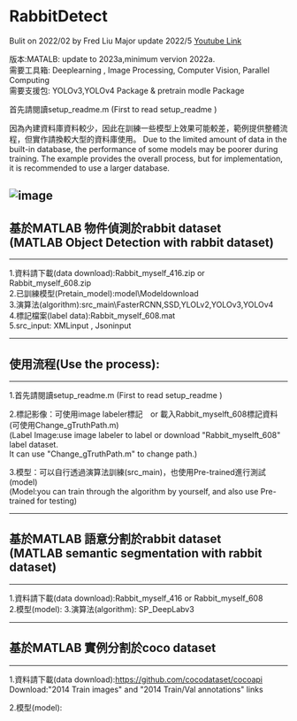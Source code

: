 # RabbitDetect 
Bulit on 2022/02 by Fred Liu
Major update 2022/5 
[Youtube Link](https://www.youtube.com/channel/UCnUuSyqkkXaFy57qL7aURAA)  
  
版本:MATALB: update to 2023a,minimum vervion 2022a.  
需要工具箱: Deeplearning , Image Processing, Computer Vision, Parallel Computing  
需要支援包: YOLOv3,YOLOv4 Package & pretrain modle Package  
  
首先請閱讀setup_readme.m (First to read setup_readme )

因為內建資料庫資料較少，因此在訓練一些模型上效果可能較差，範例提供整體流程，但實作請換較大型的資料庫使用。
Due to the limited amount of data in the built-in database, the performance of some models may 
be poorer during training. The example provides the overall process, but for implementation, 
it is recommended to use a larger database.
  
![image](https://github.com/MoonUsagi/RabbitDetect/blob/main/rabbitLog_label.jpg)
---------------------------------------


基於MATLAB 物件偵測於rabbit dataset   
(MATLAB Object Detection with rabbit dataset)
---------------------------------------
- - -

1.資料請下載(data download):Rabbit_myself_416.zip or Rabbit_myself_608.zip  
2.已訓練模型(Pretain_model):model\Modeldownload  
3.演算法(algorithm):src_main\FasterRCNN,SSD,YLOLv2,YOLOv3,YOLOv4  
4.標記檔案(label data):Rabbit_myself_608.mat   
5.src_input: XMLinput , Jsoninput 
  
  
  
- - -
使用流程(Use the process):
---------------------------------------
- - -
  
  
1.首先請閱讀setup_readme.m (First to read setup_readme )  

2.標記影像：可使用image labeler標記　or 載入Rabbit_myselft_608標記資料(可使用Change_gTruthPath.m)    
(Label Image:use image labeler to label or download "Rabbit_myselft_608" label dataset.  
It can use "Change_gTruthPath.m" to change path.)

3.模型：可以自行透過演算法訓練(src_main)，也使用Pre-trained進行測試(model)  
(Model:you can train through the algorithm by yourself, and also use Pre-trained for testing)
  
  
- - -
基於MATLAB 語意分割於rabbit dataset  
(MATLAB semantic segmentation with rabbit dataset)
---------------------------------------
- - -
1.資料請下載(data download):Rabbit_myself_416 or Rabbit_myself_608  
2.模型(model):
3.演算法(algorithm): SP_DeepLabv3  
  
  
- - -
基於MATLAB 實例分割於coco dataset
---------------------------------------
- - -
1.資料請下載(data download):https://github.com/cocodataset/cocoapi
Download:"2014 Train images" and "2014 Train/Val annotations" links

2.模型(model):




